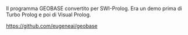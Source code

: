 Il programma GEOBASE convertito per SWI-Prolog.
Era un demo prima di Turbo Prolog e poi di Visual Prolog.

https://github.com/eugeneai/geobase
